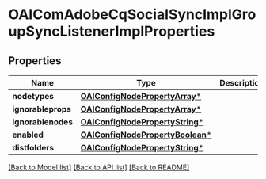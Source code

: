 # OAIComAdobeCqSocialSyncImplGroupSyncListenerImplProperties

## Properties
Name | Type | Description | Notes
------------ | ------------- | ------------- | -------------
**nodetypes** | [**OAIConfigNodePropertyArray***](OAIConfigNodePropertyArray.md) |  | [optional] 
**ignorableprops** | [**OAIConfigNodePropertyArray***](OAIConfigNodePropertyArray.md) |  | [optional] 
**ignorablenodes** | [**OAIConfigNodePropertyString***](OAIConfigNodePropertyString.md) |  | [optional] 
**enabled** | [**OAIConfigNodePropertyBoolean***](OAIConfigNodePropertyBoolean.md) |  | [optional] 
**distfolders** | [**OAIConfigNodePropertyString***](OAIConfigNodePropertyString.md) |  | [optional] 

[[Back to Model list]](../README.md#documentation-for-models) [[Back to API list]](../README.md#documentation-for-api-endpoints) [[Back to README]](../README.md)



